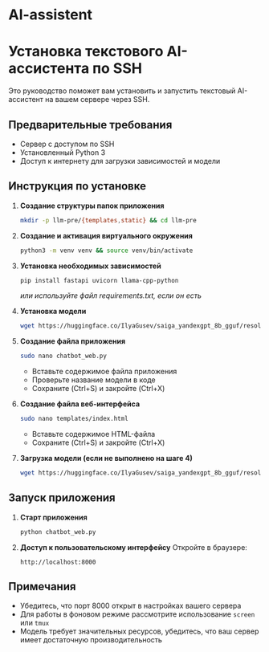 # AI-assistent
# Установка текстового AI-ассистента по SSH

Это руководство поможет вам установить и запустить текстовый AI-ассистент на вашем сервере через SSH.

## Предварительные требования
- Сервер с доступом по SSH
- Установленный Python 3
- Доступ к интернету для загрузки зависимостей и модели

## Инструкция по установке

1. **Создание структуры папок приложения**
   ```bash
   mkdir -p llm-pre/{templates,static} && cd llm-pre
   ```

2. **Создание и активация виртуального окружения**
   ```bash
   python3 -m venv venv && source venv/bin/activate
   ```

3. **Установка необходимых зависимостей**
   ```bash
   pip install fastapi uvicorn llama-cpp-python
   ```
   *или используйте файл requirements.txt, если он есть*

4. **Установка модели**
   ```bash
   wget https://huggingface.co/IlyaGusev/saiga_yandexgpt_8b_gguf/resolve/main/saiga_yandexgpt_8b.Q3_K_M.gguf
   ```

5. **Создание файла приложения**
   ```bash
   sudo nano chatbot_web.py
   ```
   - Вставьте содержимое файла приложения
   - Проверьте название модели в коде
   - Сохраните (Ctrl+S) и закройте (Ctrl+X)

6. **Создание файла веб-интерфейса**
   ```bash
   sudo nano templates/index.html
   ```
   - Вставьте содержимое HTML-файла
   - Сохраните (Ctrl+S) и закройте (Ctrl+X)

7. **Загрузка модели (если не выполнено на шаге 4)**
   ```bash
   wget https://huggingface.co/IlyaGusev/saiga_yandexgpt_8b_gguf/resolve/main/saiga_yandexgpt_8b.Q3_K_M.gguf
   ```

## Запуск приложения

1. **Старт приложения**
   ```bash
   python chatbot_web.py
   ```

2. **Доступ к пользовательскому интерфейсу**
   Откройте в браузере:
   ```
   http://localhost:8000
   ```

## Примечания
- Убедитесь, что порт 8000 открыт в настройках вашего сервера
- Для работы в фоновом режиме рассмотрите использование `screen` или `tmux`
- Модель требует значительных ресурсов, убедитесь, что ваш сервер имеет достаточную производительность
